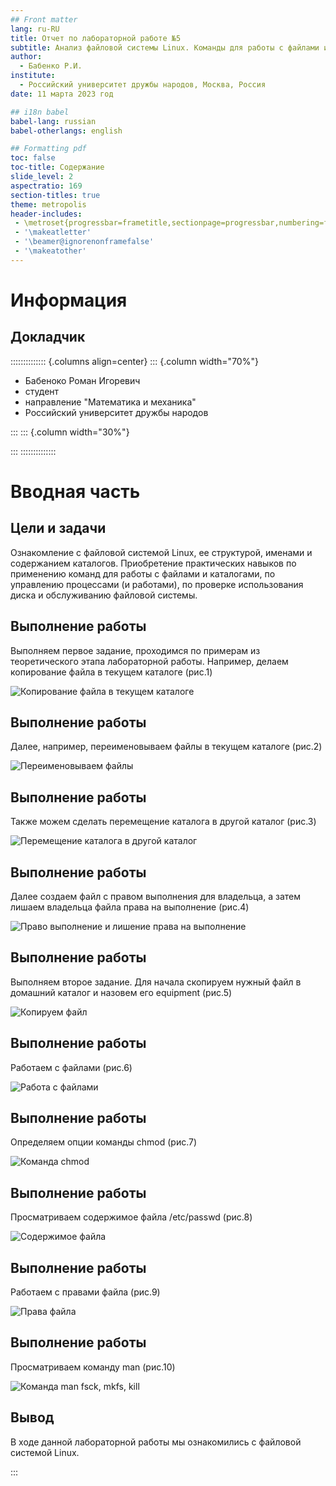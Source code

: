 ```yaml
---
## Front matter
lang: ru-RU
title: Отчет по лабораторной работе №5
subtitle: Анализ файловой системы Linux. Команды для работы с файлами и каталогами
author:
  - Бабенко Р.И.
institute:
  - Российский университет дружбы народов, Москва, Россия
date: 11 марта 2023 год

## i18n babel
babel-lang: russian
babel-otherlangs: english

## Formatting pdf
toc: false
toc-title: Содержание
slide_level: 2
aspectratio: 169
section-titles: true
theme: metropolis
header-includes:
 - \metroset{progressbar=frametitle,sectionpage=progressbar,numbering=fraction}
 - '\makeatletter'
 - '\beamer@ignorenonframefalse'
 - '\makeatother'
---
```


# Информация

## Докладчик

:::::::::::::: {.columns align=center}
::: {.column width="70%"}

  * Бабеноко Роман Игоревич 
  * студент
  * направление "Математика и механика"
  * Российский университет дружбы народов


:::
::: {.column width="30%"}


:::
::::::::::::::

# Вводная часть

## Цели и задачи

Ознакомление с файловой системой Linux, ее структурой, именами и содержанием каталогов. Приобретение практических навыков по применению команд для работы с файлами и каталогами, по управлению процессами (и работами), по проверке использования диска и обслуживанию файловой системы.

## Выполнение работы 

Выполняем первое задание, проходимся по примерам из теоретического этапа лабораторной работы. Например, делаем копирование файла в текущем каталоге (рис.1)

![Копирование файла в текущем каталоге](./image/1.jpg)

## Выполнение работы 

Далее, например, переименовываем файлы в текущем каталоге (рис.2)

![Переименовываем файлы](./image/5.jpg)

## Выполнение работы 

Также можем сделать перемещение каталога в другой каталог (рис.3)

![Перемещение каталога в другой каталог](./image/8.jpg)

## Выполнение работы 

Далее создаем файл с правом выполнения для владельца, а затем лишаем владельца файла права на выполнение (рис.4)

![Право выполнение и лишение права на выполнение](./image/9.jpg)

## Выполнение работы 

Выполняем второе задание. Для начала скопируем нужный файл в домашний каталог и назовем его equipment (рис.5)

![Копируем файл](./image/12.jpg)

## Выполнение работы 

Работаем с файлами (рис.6)

![Работа с файлами](./image/16.jpg)

## Выполнение работы 

Определяем опции команды chmod (рис.7)

![Команда chmod](./image/21.jpg)

## Выполнение работы 

Просматриваем содержимое файла /etc/passwd (рис.8)

![Содержимое файла](./image/22.jpg)

## Выполнение работы 

Работаем с правами файла (рис.9)

![Права файла](./image/27.jpg)

## Выполнение работы 

Просматриваем команду man (рис.10)

![Команда man fsck, mkfs, kill](./image/29.jpg)

## Вывод

В ходе данной лабораторной работы мы ознакомились с файловой системой Linux.


:::

